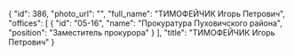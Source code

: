 {
    "id": 386,
    "photo_url": "",
    "full_name": "ТИМОФЕЙЧИК Игорь Петрович",
    "offices": [
        {
            "id": "05-16",
            "name": "Прокуратура Пуховичского района",
            "position": "Заместитель прокурора"
        }
    ],
    "title": "ТИМОФЕЙЧИК Игорь Петрович"
}